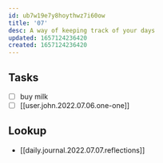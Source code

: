 ```yaml
---
id: ub7w19e7y8hoythwz7i60ow
title: '07'
desc: A way of keeping track of your days
updated: 1657124236420
created: 1657124236420
---
```


## Tasks
- [ ] buy milk
- [ ] [[user.john.2022.07.06.one-one]]

## Lookup
- [[daily.journal.2022.07.07.reflections]]

